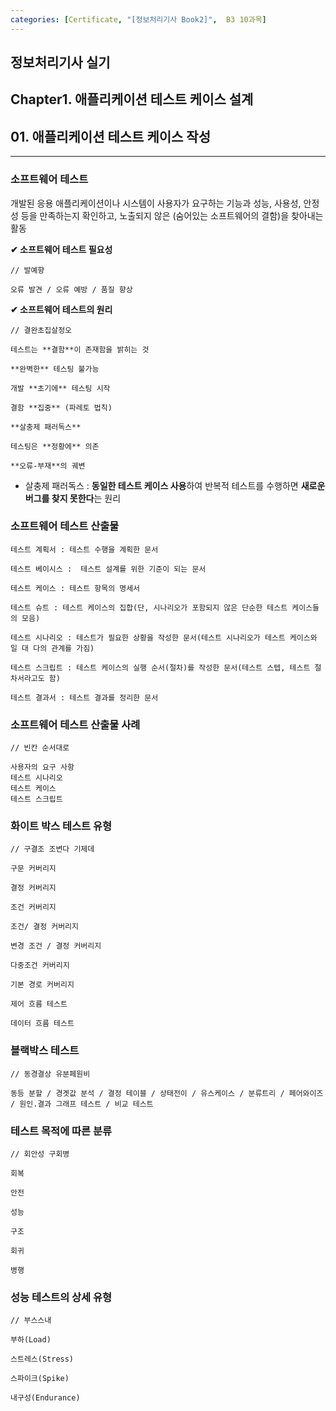 ```yaml
---
categories: [Certificate, "[정보처리기사 Book2]",  B3 10과목]
---
```

## 정보처리기사 실기

## Chapter1. 애플리케이션 테스트 케이스 설계

## 01. 애플리케이션 테스트 케이스 작성

<hr>

### 소프트웨어 테스트

개발된 응용 애플리케이션이나 시스템이 사용자가 요구하는 기능과 성능, 사용성, 안정성 등을 만족하는지 확인하고, 노출되지 않은 (숨어있는 소프트웨어의 결함)을 찾아내는 활동

**✔ 소프트웨어 테스트 필요성**

```
// 발예향

오류 발견 / 오류 예방 / 품질 향상
```

**✔ 소프트웨어 테스트의 원리**

```
// 결완초집살정오

테스트는 **결함**이 존재함을 밝히는 것

**완벽한** 테스팅 불가능

개발 **초기에** 테스팅 시작

결함 **집중** (파레토 법칙)

**살충제 패러독스**

테스팅은 **정황에** 의존

**오류-부재**의 궤변
```

- 살충제 패러독스 : **동일한 테스트 케이스 사용**하여 반복적 테스트를 수행하면 **새로운 버그를 찾지 못한다**는 원리


### 소프트웨어 테스트 산출물

```
테스트 계획서 : 테스트 수행을 계획한 문서

테스트 베이시스 :  테스트 설계를 위한 기준이 되는 문서

테스트 케이스 : 테스트 항목의 명세서

테스트 슈트 : 테스트 케이스의 집합(단, 시나리오가 포함되지 않은 단순한 테스트 케이스들의 모음)

테스트 시나리오 : 테스트가 필요한 상황을 작성한 문서(테스트 시나리오가 테스트 케이스와 일 대 다의 관계를 가짐)

테스트 스크립트 : 테스트 케이스의 실행 순서(절차)를 작성한 문서(테스트 스텝, 테스트 절차서라고도 함)

테스트 결과서 : 테스트 결과를 정리한 문서
```

### 소프트웨어 테스트 산출물 사례

```
// 빈칸 순서대로

사용자의 요구 사항
테스트 시나리오
테스트 케이스
테스트 스크립트
```

### 화이트 박스 테스트 유형

```
// 구결조 조변다 기제데

구문 커버리지

결정 커버리지

조건 커버리지

조건/ 결정 커버리지

변경 조건 / 결정 커버리지

다중조건 커버리지

기본 경로 커버리지

제어 흐름 테스트

데이터 흐름 테스트
```

### 블랙박스 테스트

```
// 동경결상 유분페원비

동등 분할 / 경곗값 분석 / 결정 테이블 / 상태전이 / 유스케이스 / 분류트리 / 페어와이즈 / 원인.결과 그래프 테스트 / 비교 테스트
```

### 테스트 목적에 따른 분류

```
// 회안성 구회병 

회복

안전

성능

구조

회귀

병행
```

### 성능 테스트의 상세 유형

```
// 부스스내

부하(Load)

스트레스(Stress)

스파이크(Spike)

내구성(Endurance)
```
